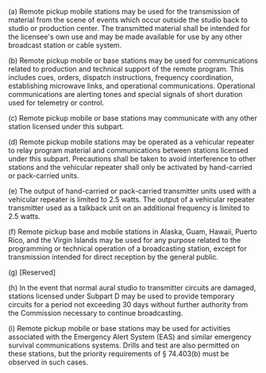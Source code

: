 (a) Remote pickup mobile stations may be used for the transmission of material from the scene of events which occur outside the studio back to studio or production center. The transmitted material shall be intended for the licensee's own use and may be made available for use by any other broadcast station or cable system.

(b) Remote pickup mobile or base stations may be used for communications related to production and technical support of the remote program. This includes cues, orders, dispatch instructions, frequency coordination, establishing microwave links, and operational communications. Operational communications are alerting tones and special signals of short duration used for telemetry or control.

(c) Remote pickup mobile or base stations may communicate with any other station licensed under this subpart.

(d) Remote pickup mobile stations may be operated as a vehicular repeater to relay program material and communications between stations licensed under this subpart. Precautions shall be taken to avoid interference to other stations and the vehicular repeater shall only be activated by hand-carried or pack-carried units.

(e) The output of hand-carried or pack-carried transmitter units used with a vehicular repeater is limited to 2.5 watts. The output of a vehicular repeater transmitter used as a talkback unit on an additional frequency is limited to 2.5 watts.

(f) Remote pickup base and mobile stations in Alaska, Guam, Hawaii, Puerto Rico, and the Virgin Islands may be used for any purpose related to the programming or technical operation of a broadcasting station, except for transmission intended for direct reception by the general public.

(g) [Reserved]

(h) In the event that normal aural studio to transmitter circuits are damaged, stations licensed under Subpart D may be used to provide temporary circuits for a period not exceeding 30 days without further authority from the Commission necessary to continue broadcasting.

(i) Remote pickup mobile or base stations may be used for activities associated with the Emergency Alert System (EAS) and similar emergency survival communications systems. Drills and test are also permitted on these stations, but the priority requirements of § 74.403(b) must be observed in such cases.

